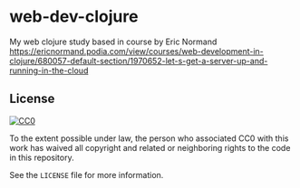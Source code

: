 # web-dev-clojure

My web clojure study based in course by Eric Normand https://ericnormand.podia.com/view/courses/web-development-in-clojure/680057-default-section/1970652-let-s-get-a-server-up-and-running-in-the-cloud
## License

[![CC0](http://i.creativecommons.org/p/zero/1.0/88x31.png)](http://creativecommons.org/publicdomain/zero/1.0/)

To the extent possible under law, the person who associated CC0 with
this work has waived all copyright and related or neighboring rights
to the code in this repository.

See the `LICENSE` file for more information.
